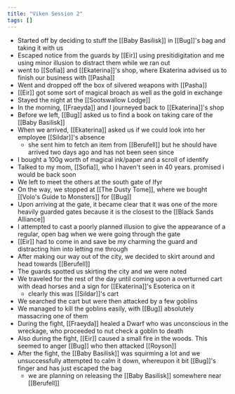 ```yaml
---
title: "Viken Session 2"
tags: []
---
```


- Started off by deciding to stuff the [[Baby Basilisk]] in [[Bug]]'s bag and taking it with us
- Escaped notice from the guards by [[Eir]] using presitidigitation and me using minor illusion to distract them while we ran out
- went to [[Sofia]] and [[Ekaterina]]'s shop, where Ekaterina advised us to finish our business with [[Pasha]]
- Went and dropped off the box of silvered weapons with [[Pasha]]
- [[Eir]] got some sort of magical broach as well as the gold in exchange
- Stayed the night at the [[Sootswallow Lodge]]
- In the morning, [[Fraeyda]] and I journeyed back to [[Ekaterina]]'s shop
- Before we left, [[Bug]] asked us to find a book on taking care of the [[Baby Basilisk]]
- When we arrived, [[Ekaterina]] asked us if we could look into her employee [[Sildar]]'s absence
    - she sent him to fetch an item from [[Berufell]] but he should have arrived two days ago and has not been seen since
- I bought a 100g worth of magical ink/paper and a scroll of identify
- Talked to my mom, [[Sofia]], who I haven't seen in 40 years. promised i would be back soon
- We left to meet the others at the south gate of Ifyr
- On the way, we stopped at [[The Dusty Tome]], where we bought [[Volo's Guide to Monsters]] for [[Bug]]
- Upon arriving at the gate, it became clear that it was one of the more heavily guarded gates because it is the closest to the [[Black Sands Alliance]]
- I attempted to cast a poorly planned illusion to give the appearance of a regular, open bag when we were going through the gate
- [[Eir]] had to come in and save be my charming the guard and distracting him into letting me through
- After making our way out of the city, we decided to skirt around and head towards [[Berufell]]
- The guards spotted us skirting the city and we were noted
- We traveled for the rest of the day until coming upon a overturned cart with dead horses and a sign for [[Ekaterina]]'s Esoterica on it
    - clearly this was [[Sildar]]'s cart
- We searched the cart but were then attacked by a few goblins
- We managed to kill the goblins easily, with [[Bug]] absolutely massacring one of them
- During the fight, [[Fraeyda]] healed a Dwarf who was unconscious in the wreckage, who proceeded to nut check a goblin to death
- Also during the fight, [[Eir]] caused a small fire in the woods. This seemed to anger [[Bug]] who then attacked [[Royson]]
- After the fight, the [[Baby Basilisk]] was squirming a lot and we unsuccessfully attempted to calm it down, whereupon it bit [[Bug]]'s finger and has just escaped the bag
    - we are planning on releasing the [[Baby Basilisk]] somewhere near [[Berufell]]
